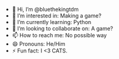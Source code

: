 - 👋 Hi, I’m @bluethekingtdm
- 👀 I’m interested in: Making a game?
- 🌱 I’m currently learning: Python
- 💞️ I’m looking to collaborate on: A game?
- 📫 How to reach me: No possible way
- 😄 Pronouns: He/Him
- ⚡ Fun fact: I <3 CATS.

<!---
bluethekingtdm/bluethekingtdm is a ✨ special ✨ repository because its `README.md` (this file) appears on your GitHub profile.
You can click the Preview link to take a look at your changes.
--->
